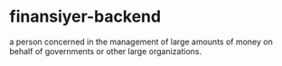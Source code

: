 # finansiyer-backend
a person concerned in the management of large amounts of money on behalf of governments or other large organizations.
